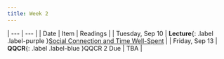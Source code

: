 ```yaml
---
title: Week 2
---
```


  | --- | --- |
| Date | Item | Readings |
| Tuesday, Sep 10 | **Lecture**{: .label .label-purple }[Social Connection and Time Well-Spent](#) |
| Friday, Sep 13 | **QQCR**{: .label .label-blue }QQCR 2 Due | TBA |